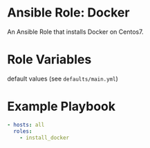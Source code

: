 # Ansible Role: Docker
An Ansible Role that installs Docker on Centos7.
#  Role Variables
default values (see `defaults/main.yml`)
# Example Playbook
```yml
- hosts: all
  roles:
    - install_docker
```


